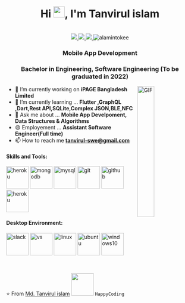 <h1 align="center">Hi <img src="https://raw.githubusercontent.com/iampavangandhi/iampavangandhi/master/gifs/Hi.gif" width="30px">, I'm Tanvirul islam</h1>
 <p align="center"><br/>
   <a href="https://www.linkedin.com/in/tanvirul-islam-swe/">
    <img src="https://img.shields.io/badge/linkedin-tanvir">
  </a>
  <a href="https://www.instagram.com">
    <img src="https://img.shields.io/badge/instagram-tanvirislam-orange">
  </a>
  <a href="https://www.youtube.com/channel/UC_1op6_BRiBiqB5bT-Uf3cw">
    <img src="https://img.shields.io/badge/youtube-tanvirislam-red">
  </a>
  <span> <img src="https://komarev.com/ghpvc/?username=Alamin-Tokee" alt="alamintokee"></span>
</p>


<h3 align="center">Mobile App Development </h3>
<h3 align="center">Bachelor in Engineering, Software Engineering (To be graduated in 2022)</h3>

<img width="30%" align="right" alt="GIF" src="https://undo.io/media/uploads/files/Frustrated_programmer.gif" />


- 🔭 I’m currently working on **iPAGE Bangladesh Limited**
- 🌱 I’m currently learning ... **Flutter ,GraphQL ,Dart,Rest API,SQLite,Complex JSON,BLE,NFC**
- 💬 Ask me about ... **Mobile App Develpoment, Data Structures & Algorithms**
- 😄 Employement ... **Assistant Software Engineer(Full time)**
- 📫 How to reach me **<a href="mailto:tanvirul-swe@gmail.com">tanvirul-swe@gmail.com</a>**



<h4>Skills and Tools: </h4>
<p align="left">
  <img style="margin: auto;" src="https://raw.githubusercontent.com/Alamin-Tokee/alamintokee/master/icons/figma.png" alt=heroku width="60" height="60"/>
	<img style="margin: auto;" src="https://raw.githubusercontent.com/Alamin-Tokee/alamintokee/master/icons/mongo.png" alt=mongodb width="60" height="60"/> 
	<img style="margin: auto;" src="https://raw.githubusercontent.com/Alamin-Tokee/alamintokee/master/icons/mysql.png" alt=mysql width="60" height="60"/> 
	<img style="margin: auto;" src="https://raw.githubusercontent.com/Alamin-Tokee/alamintokee/master/icons/git.png" alt=git width="60" height="60"/>
  <img style="margin: auto;" src="https://raw.githubusercontent.com/Alamin-Tokee/alamintokee/master/icons/github.png" alt=github width="60" height="60"/>
  <img style="margin: auto;" src="https://raw.githubusercontent.com/Alamin-Tokee/alamintokee/master/icons/postman.png" alt=heroku width="60" height="60"/>

 
 
</p>

<h4>Desktop Environment: </h4>
<p align="left">
  <img style="margin: auto;" src="https://raw.githubusercontent.com/Alamin-Tokee/alamintokee/master/icons/slack.png" alt=slack width="60" height="60"/>
  <img style="margin: auto;" src="https://raw.githubusercontent.com/Alamin-Tokee/alamintokee/master/icons/vsc.png" alt=vs width="60" height="60"/>
  <img style="margin: auto;" src="https://raw.githubusercontent.com/Alamin-Tokee/alamintokee/master/icons/linux.png" alt=linux width="60" height="60"/>
  <img style="margin: auto;" src="https://raw.githubusercontent.com/Alamin-Tokee/alamintokee/master/icons/ubuntu.png" alt=ubuntu width="60" height="60"/>
  <img style="margin: auto;" src="https://raw.githubusercontent.com/Alamin-Tokee/alamintokee/master/icons/win10.png" alt=windows10 width="60" height="60"/>
</p>
<br />









</p>

⭐️ From [Md. Tanvirul islam](https://github.com/Tanvirul-swe) <img src="https://media.giphy.com/media/LnQjpWaON8nhr21vNW/giphy.gif" width="60">  ```HappyCoding```
